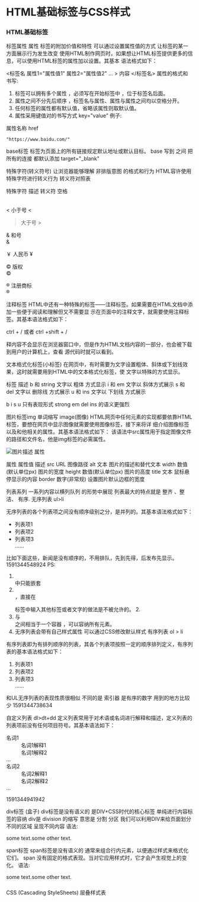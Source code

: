 # HTML基础标签与CSS样式

### HTML基础标签
标签属性
属性 标签的附加价值和特性 可以通过设置属性值的方式 让标签的某一方面展示行为发生改变
使用HTML制作网页时，如果想让HTML标签提供更多的信息，可以使用HTML标签的属性加以设置。其基本 语法格式如下：

<标签名 属性1="属性值1" 属性2="属性值2" … > 内容 </标签名>
属性的格式和书写:

1. 标签可以拥有多个属性 ，必须写在开始标签中 ，位于标签名后面。
2. 属性之间不分先后顺序 ，标签名与属性、属性与属性之间均以空格分开。
3. 任何标签的属性都有默认值，省略该属性则取默认值。
4. 属性采用键值对的书写方式 key="value"
例子:

<a href="https://www.baidu.com/"></a>
属性名称  href

	"https://www.baidu.com/" 

base标签
标签为页面上的所有链接规定默认地址或默认目标。
base 写到     之间
把所有的连接 都默认添加 target="_blank"





特殊字符(转义符号)
让浏览器能够理解 非排版意图 的格式和行为 HTML容许使用特殊字符进行转义行为
转义符对照表



特殊字符	描述	转义符
	空格	
	&nbsp;  

<	小于号	
&lt;

>	大于号	
&gt;

&	和号	
&amp;

￥	人民币	
	&yen; 

©	版权	
&copy;

®	注册商标	
&reg;


注释标签
HTML中还有一种特殊的标签——注释标签。如果需要在HTML文档中添加一些便于阅读和理解但又不需要显 示在页面中的注释文字，就需要使用注释标签。其基本语法格式如下：


<!-- 注释语句 -->   ctrl + /      或者 ctrl +shift + /
释内容不会显示在浏览器窗口中，但是作为HTML文档内容的一部分，也会被下载到用户的计算机上，查看 源代码时就可以看到。


文本格式化标签(小标签)
在网页中，有时需要为文字设置粗体、斜体或下划线效果，这时就需要用到HTML中的文本格式化标签，使 文字以特殊的方式显示。





标签	描述
b 和 string	文字以 粗体 方式显示
i 和 em	文字以 斜体方式展示
s 和 del	文字以 删除线 方式展示
u 和 ins	文字以 下划线 方式展示

b  i  s  u   只有表现形式      strong   em  del   ins  的语义更强烈

图片标签img
单词缩写 image(图像)
HTML网页中任何元素的实现都要依靠HTML标签，要想在网页中显示图像就需要使用图像标签，接下来将详 细介绍图像标签
以及和他相关的属性。其基本语法格式如下：
该语法中src属性用于指定图像文件的路径和文件名，他是img标签的必需属性。


<img src="图像URL" width='图片宽度' height='图片高度' alt='图片描述'>
属性

属性	属性值	描述
src	URL	图像路径
alt	文本	图片的描述和替代文本
width	数值(默认单位px)	图片的宽度
height	数值(默认单位px)	图片的高度
title	文本	鼠标悬停显示的内容
border	数字(非常规)	设置图片默认边框的宽度

列表系列
    一系列内容以横列队列 的形势中展现 列表最大的特点就是 整齐 、整洁、  有序.
无序列表 ul>li





无序列表的各个列表项之间没有顺序级别之分，是并列的。其基本语法格式如下：

<ul>
<li>列表项1</li>
<li>列表项2</li>
<li>列表项3</li>
......
</ul>
    比如下面这些，新闻是没有顺序的，不用排队，先到先得，后发布先显示。
1591344548924
PS:

1. <ul></ul>中只能嵌套<li></li> ，直接在<ul></ul>标签中输入其他标签或者文字的做法是不被允许的。 2. <li>与</li>之间相当于一个容器 ，可以容纳所有元素。
3. 无序列表会带有自己样式属性 可以通过CSS修改默认样式
有序列表 ol > li


有序列表即为有排列顺序的列表，其各个列表项按照一定的顺序排列定义，有序列表的基本语法格式如下：

<ol>
<li>列表项1</li>
<li>列表项2</li>
<li>列表项3</li>
......
</ol>
   和UL无序列表的表现性质很相似 不同的是 索引器 是有序的数字 用到的地方比较少
1591344738634


自定义列表 dl>dt+dd
   定义列表常用于对术语或名词进行解释和描述，定义列表的列表项前没有任何项目符号。其基本语法如下：



<dl>
<dt>名词1</dt>
<dd>名词1解释1</dd>
<dd>名词1解释2</dd>
...
<dt>名词2</dt>
<dd>名词2解释1</dd>
<dd>名词2解释2</dd>
...
</dl>

1591344941942







div标签 (盒子)
div标签是没有语义的 是DIV+CSS时代的核心标签 单纯进行内容标签的容纳
div是 division 的缩写 意思是 分割 分区 我们可以利用DIV来给页面划分不同的区域 呈现不同内容
语法:

<div>
<p><span>some text.</span>some other text.</p>
</div>


span标签
span标签是没有语义的 通常来组合行内元素，以便通过样式来格式化它们。
span 没有固定的格式表现。当对它应用样式时，它才会产生视觉上的变化。
语法:

<p><span>some text.</span>some other text.</p>


###


CSS (Cascading StyleSheets)   层叠样式表


